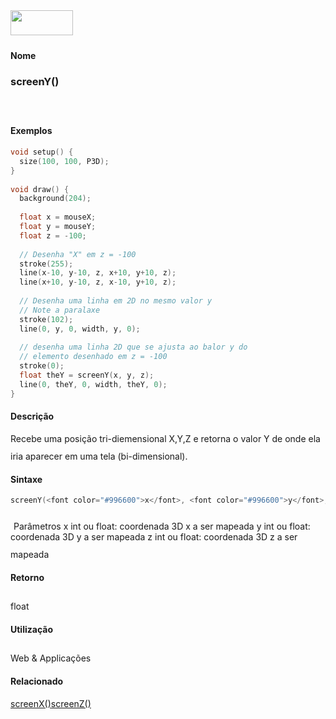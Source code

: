 <img height="40" src="../images/1pix.gif" width="100"/>
<img height="1" src="../images/1pix.gif" width="20"/>
<img height="1" src="../images/1pix.gif" width="555"/>

#### Nome
### screenY()
<img height="25" src="../images/1pix.gif" width="1"/>

#### Exemplos

```pde
void setup() { 
  size(100, 100, P3D); 
} 
 
void draw() { 
  background(204); 
  
  float x = mouseX; 
  float y = mouseY; 
  float z = -100; 
  
  // Desenha "X" em z = -100 
  stroke(255); 
  line(x-10, y-10, z, x+10, y+10, z); 
  line(x+10, y-10, z, x-10, y+10, z); 
  
  // Desenha uma linha em 2D no mesmo valor y
  // Note a paralaxe
  stroke(102); 
  line(0, y, 0, width, y, 0); 
  
  // desenha uma linha 2D que se ajusta ao balor y do
  // elemento desenhado em z = -100 
  stroke(0); 
  float theY = screenY(x, y, z); 
  line(0, theY, 0, width, theY, 0);    
}  

```

#### Descrição
Recebe uma posição
tri-diemensional X,Y,Z e retorna o valor Y de onde ela iria
aparecer em uma tela (bi-dimensional).
<img height="25" src="../images/1pix.gif" width="1"/>

#### Sintaxe
```pde
screenY(<font color="#996600">x</font>, <font color="#996600">y</font>, <font color="#996600">z</font>)

```
<img height="25" src="../images/1pix.gif" width="1"/>
Parâmetros
x
int ou float: coordenada 3D x a ser mapeada
y
int ou float: coordenada 3D y a ser mapeada
z
int ou float: coordenada 3D z a ser mapeada
<img height="25" src="../images/1pix.gif" width="1"/>

#### Retorno

	
float
<img height="25" src="../images/1pix.gif" width="1"/>

#### Utilização

	
Web & Applicações
<img height="25" src="../images/1pix.gif" width="1"/>

#### Relacionado
[screenX()](screenX_)[screenZ()](screenZ_)
